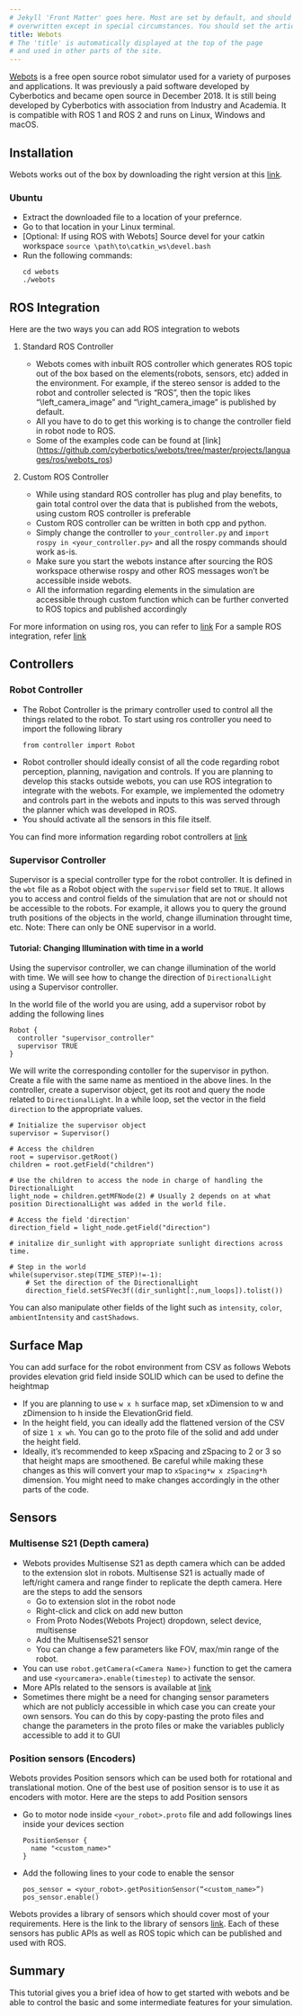 ```yaml
---
# Jekyll 'Front Matter' goes here. Most are set by default, and should NOT be
# overwritten except in special circumstances. You should set the article's title:
title: Webots
# The 'title' is automatically displayed at the top of the page
# and used in other parts of the site.
---
```

[Webots](https://cyberbotics.com/) is a free open source robot simulator used for a variety of purposes and applications. It was previously a paid software developed by Cyberbotics and became open source in December 2018. It is still being developed by Cyberbotics with association from Industry and Academia. It is compatible with ROS 1 and ROS 2 and runs on Linux, Windows and macOS.

## Installation
Webots works out of the box by downloading the right version at this [link](https://cyberbotics.com/download).
### Ubuntu
- Extract the downloaded file to a location of your prefernce.
- Go to that location in your Linux terminal.
- \[Optional: If using ROS with Webots\] Source devel for your catkin workspace `source \path\to\catkin_ws\devel.bash`
- Run the following commands:
  ```
  cd webots
  ./webots
  ```

## ROS Integration
Here are the two ways you can add ROS integration to webots

1. Standard ROS Controller
    - Webots comes with inbuilt ROS controller which generates ROS topic out of the box based on the elements(robots, sensors, etc) added in the environment. For example, if the stereo sensor is added to the robot and controller selected is “ROS”, then the topic likes “\left_camera_image” and “\right_camera_image” is published by default.
    - All you have to do to get this working is to change the controller field in robot node to ROS.
    - Some of the examples code can be found at [link] (https://github.com/cyberbotics/webots/tree/master/projects/languages/ros/webots_ros)

2. Custom ROS Controller
    - While using standard ROS controller has plug and play benefits, to gain total control over the data that is published from the webots, using custom ROS controller is preferable
    - Custom ROS controller can be written in both cpp and python.
    - Simply change the controller to `your_controller.py` and `import rospy in <your_controller.py>` and all the rospy commands should work as-is.
    - Make sure you start the webots instance after sourcing the ROS workspace otherwise rospy and other ROS messages won’t be accessible inside webots.
    - All the information regarding elements in the simulation are accessible through custom function which can be further converted to ROS topics and published accordingly

For more information on using ros, you can refer to [link](https://cyberbotics.com/doc/guide/using-ros)
For a sample ROS integration, refer [link](https://cyberbotics.com/doc/guide/tutorial-8-using-ros)


## Controllers
### Robot Controller
- The Robot Controller is the primary controller used to control all the things related to the robot. To start using ros controller you need to import the following library
  ```
  from controller import Robot
  ```
- Robot controller should ideally consist of all the code regarding robot perception, planning, navigation and controls. If you are planning to develop this stacks outside webots, you can use ROS integration to integrate with the webots. For example, we implemented the odometry and controls part in the webots and inputs to this was served through the planner which was developed in ROS.
- You should activate all the sensors in this file itself.

You can find more information regarding robot controllers at [link](https://cyberbotics.com/doc/guide/controller-programming)

### Supervisor Controller
Supervisor is a special controller type for the robot controller. It is defined in the `wbt` file as a Robot object with the  `supervisor` field set to `TRUE`. It allows you to access and control fields of the simulation that are not or should not be accessible to the robots. For example, it allows you to query the ground truth positions of the objects in the world, change illumination throught time, etc. Note: There can only be ONE supervisor in a world.

#### Tutorial: Changing Illumination with time in a world
Using the supervisor controller, we can change illumination of the world with time. We will see how to change the direction of `DirectionalLight` using a Supervisor controller.

In the world file of the world you are using, add a supervisor robot by adding the following lines
```
Robot {
  controller "supervisor_controller"
  supervisor TRUE
}
```

We will write the corresponding contoller for the supervisor in python. Create a file with the same name as mentioed in the above lines. In the controller, create a supervisor object, get its root and query the node related to `DirectionalLight`. In a while loop, set the vector in the field `direction` to the appropriate values.
```
# Initialize the supervisor object
supervisor = Supervisor()

# Access the children
root = supervisor.getRoot()
children = root.getField("children")

# Use the children to access the node in charge of handling the DirectionalLight
light_node = children.getMFNode(2) # Usually 2 depends on at what position DirectionalLight was added in the world file.

# Access the field 'direction'
direction_field = light_node.getField("direction")

# initalize dir_sunlight with appropriate sunlight directions across time.

# Step in the world
while(supervisor.step(TIME_STEP)!=-1):
    # Set the direction of the DirectionalLight
    direction_field.setSFVec3f((dir_sunlight[:,num_loops]).tolist())
```

You can also manipulate other fields of the light such as `intensity`, `color`, `ambientIntensity` and `castShadows`.

## Surface Map
You can add surface for the robot environment from CSV as follows
Webots provides elevation grid field inside SOLID which can be used to define the heightmap
  - If you are planning to use `w x h` surface map, set xDimension to w and zDimension to h inside the ElevationGrid field.
  - In the height field, you can ideally add the flattened version of the CSV of size `1 x wh`. You can go to the proto file of the solid and add under the height field.
  - Ideally, it’s recommended to keep xSpacing and zSpacing to 2 or 3 so that height maps are smoothened. Be careful while making these changes as this will convert your map to `xSpacing*w x zSpacing*h` dimension. You might need to make changes accordingly in the other parts of the code.

## Sensors
### Multisense S21 (Depth camera)
- Webots provides Multisense S21 as depth camera which can be added to the extension slot in robots. Multisense S21 is actually made of left/right camera and range finder to replicate the depth camera. Here are the steps to add the sensors
  - Go to extension slot in the robot node
  - Right-click and click on add new button
  - From Proto Nodes(Webots Project) dropdown, select device, multisense
  - Add the MultisenseS21 sensor
  - You can change a few parameters like FOV, max/min range of the robot.
- You can use `robot.getCamera(<Camera Name>)` function to get the camera and use `<yourcamera>.enable(timestep)` to activate the sensor.
- More APIs related to the sensors is available at [link](https://cyberbotics.com/doc/guide/camera-sensors#multisense-s21)
- Sometimes there might be a need for changing sensor parameters which are not publicly accessible in which case you can create your own sensors. You can do this by copy-pasting the proto files and change the parameters in the proto files or make the variables publicly accessible to add it to GUI

### Position sensors (Encoders)
Webots provides Position sensors which can be used both for rotational and translational motion. One of the best use of position sensor is to use it as encoders with motor. Here are the steps to add Position sensors
- Go to motor node inside `<your_robot>.proto` file and add followings lines inside your devices section
  ```
  PositionSensor {
    name "<custom_name>"
  }
  ```
- Add the following lines to your code to enable the sensor
  ```
  pos_sensor = <your_robot>.getPositionSensor(“<custom_name>”)
  pos_sensor.enable()
  ```

Webots provides a library of sensors which should cover most of your requirements. Here is the link to the library of sensors [link](https://cyberbotics.com/doc/guide/sensors). Each of these sensors has public APIs as well as ROS topic which can be published and used with ROS.

## Summary
This tutorial gives you a brief idea of how to get started with webots and be able to control the basic and some intermediate features for your simulation.
